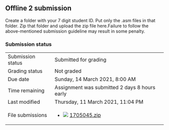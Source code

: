 <h2>Offline 2 submission</h2>Create a folder with your 7 digit student ID. Put only the .asm files in that folder. Zip that folder and upload the zip file here.Failure to follow the above-mentioned submission guideline may result in some penalty.<br />

<h3>Submission status</h3><table>
<tbody><tr>
<td>Submission status</td>
<td>Submitted for grading</td>
</tr>
<tr>
<td>Grading status</td>
<td>Not graded</td>
</tr>
<tr>
<td>Due date</td>
<td>Sunday, 14 March 2021, 8:00 AM</td>
</tr>
<tr>
<td>Time remaining</td>
<td>Assignment was submitted 2 days 8 hours early</td>
</tr>
<tr>
<td>Last modified</td>
<td>Thursday, 11 March 2021, 11:04 PM</td>
</tr>
<tr>
<td>File submissions</td>
<td><ul><li><img src="..%5C..%5C..%5CJanuary%202018%5CCSE102%5CiGraphics%20Offline%20Submission%20Link%20Assignment%5Cfile%5Carchive.png" /> <a href="file%5C1705045.zip">1705045.zip</a> 
</li></ul>

</td>
</tr>

</tbody>
</table>



